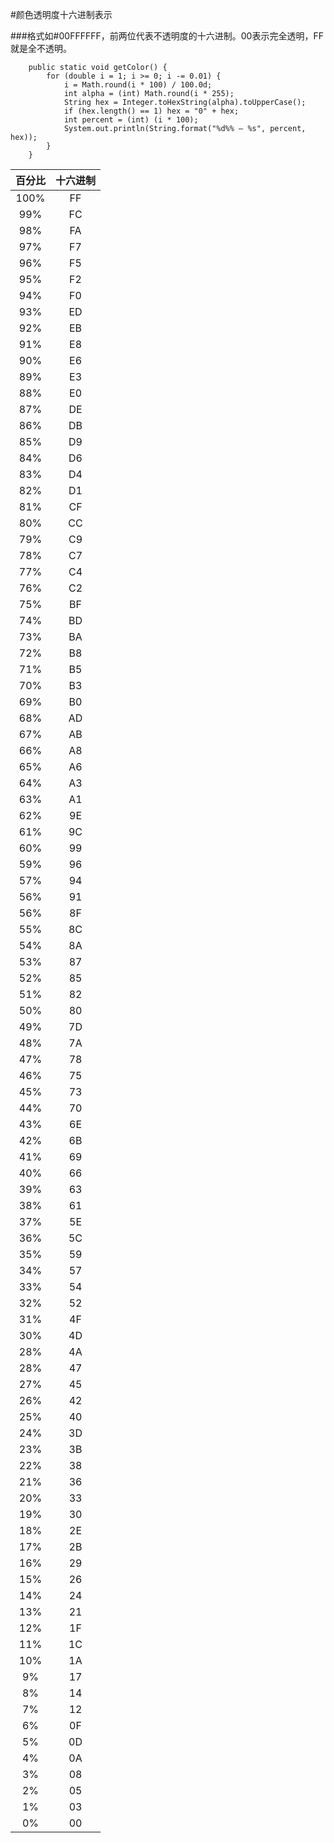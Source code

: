 #颜色透明度十六进制表示

###格式如#00FFFFFF，前两位代表不透明度的十六进制。00表示完全透明，FF就是全不透明。

```
    public static void getColor() {
        for (double i = 1; i >= 0; i -= 0.01) {
            i = Math.round(i * 100) / 100.0d;
            int alpha = (int) Math.round(i * 255);
            String hex = Integer.toHexString(alpha).toUpperCase();
            if (hex.length() == 1) hex = "0" + hex;
            int percent = (int) (i * 100);
            System.out.println(String.format("%d%% — %s", percent, hex));
        }
    }
```

百分比 | 十六进制
:----:|:------:
100% | FF
99% | FC
98% | FA
97% | F7
96% | F5
95% | F2
94% | F0
93% | ED
92% | EB
91% | E8
90% | E6
89% | E3
88% | E0
87% | DE
86% | DB
85% | D9
84% | D6
83% | D4
82% | D1
81% | CF
80% | CC
79% | C9
78% | C7
77% | C4
76% | C2
75% | BF
74% | BD
73% | BA
72% | B8
71% | B5
70% | B3
69% | B0
68% | AD
67% | AB
66% | A8
65% | A6
64% | A3
63% | A1
62% | 9E
61% | 9C
60% | 99
59% | 96
57% | 94
56% | 91
56% | 8F
55% | 8C
54% | 8A
53% | 87
52% | 85
51% | 82
50% | 80
49% | 7D
48% | 7A
47% | 78
46% | 75
45% | 73
44% | 70
43% | 6E
42% | 6B
41% | 69
40% | 66
39% | 63
38% | 61
37% | 5E
36% | 5C
35% | 59
34% | 57
33% | 54
32% | 52
31% | 4F
30% | 4D
28% | 4A
28% | 47
27% | 45
26% | 42
25% | 40
24% | 3D
23% | 3B
22% | 38
21% | 36
20% | 33
19% | 30
18% | 2E
17% | 2B
16% | 29
15% | 26
14% | 24
13% | 21
12% | 1F
11% | 1C
10% | 1A
9% | 17
8% | 14
7% | 12
6% | 0F
5% | 0D
4% | 0A
3% | 08
2% | 05
1% | 03
0% | 00